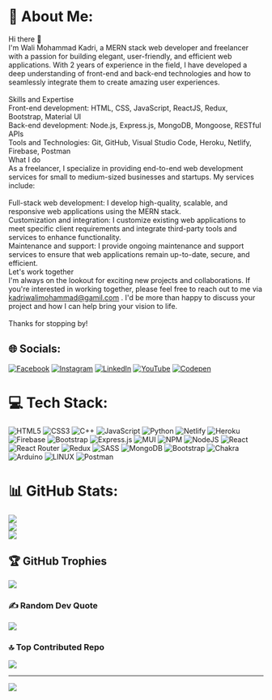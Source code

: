 # 💫 About Me:
Hi there 👋<br>I'm Wali Mohammad Kadri, a MERN stack web developer and freelancer with a passion for building elegant, user-friendly, and efficient web applications. With 2 years of experience in the field, I have developed a deep understanding of front-end and back-end technologies and how to seamlessly integrate them to create amazing user experiences.<br><br>Skills and Expertise<br>Front-end development: HTML, CSS, JavaScript, ReactJS, Redux, Bootstrap, Material UI<br>Back-end development: Node.js, Express.js, MongoDB, Mongoose, RESTful APIs<br>Tools and Technologies: Git, GitHub, Visual Studio Code, Heroku, Netlify, Firebase, Postman<br>What I do<br>As a freelancer, I specialize in providing end-to-end web development services for small to medium-sized businesses and startups. My services include:<br><br>Full-stack web development: I develop high-quality, scalable, and responsive web applications using the MERN stack.<br>Customization and integration: I customize existing web applications to meet specific client requirements and integrate third-party tools and services to enhance functionality.<br>Maintenance and support: I provide ongoing maintenance and support services to ensure that web applications remain up-to-date, secure, and efficient.<br>Let's work together<br>I'm always on the lookout for exciting new projects and collaborations. If you're interested in working together, please feel free to reach out to me via  [kadriwalimohammad@gamil.com](mailto:kadriwalimohammad@gmail.com) . I'd be more than happy to discuss your project and how I can help bring your vision to life.<br><br>Thanks for stopping by!


## 🌐 Socials:
[![Facebook](https://img.shields.io/badge/Facebook-%231877F2.svg?logo=Facebook&logoColor=white)](https://facebook.com/kadri.walimohammad) [![Instagram](https://img.shields.io/badge/Instagram-%23E4405F.svg?logo=Instagram&logoColor=white)](https://instagram.com/_mr_wali_) [![LinkedIn](https://img.shields.io/badge/LinkedIn-%230077B5.svg?logo=linkedin&logoColor=white)](https://linkedin.com/in/wali-mohammad-kadri-501aa3173) [![YouTube](https://img.shields.io/badge/YouTube-%23FF0000.svg?logo=YouTube&logoColor=white)](https://youtube.com/@@TechLadVids) [![Codepen](https://img.shields.io/badge/Codepen-000000?style=for-the-badge&logo=codepen&logoColor=white)](https://codepen.io/Conqxeror) 

# 💻 Tech Stack:
![HTML5](https://img.shields.io/badge/html5-%23E34F26.svg?style=for-the-badge&logo=html5&logoColor=white) ![CSS3](https://img.shields.io/badge/css3-%231572B6.svg?style=for-the-badge&logo=css3&logoColor=white) ![C++](https://img.shields.io/badge/c++-%2300599C.svg?style=for-the-badge&logo=c%2B%2B&logoColor=white) ![JavaScript](https://img.shields.io/badge/javascript-%23323330.svg?style=for-the-badge&logo=javascript&logoColor=%23F7DF1E) ![Python](https://img.shields.io/badge/python-3670A0?style=for-the-badge&logo=python&logoColor=ffdd54) ![Netlify](https://img.shields.io/badge/netlify-%23000000.svg?style=for-the-badge&logo=netlify&logoColor=#00C7B7) ![Heroku](https://img.shields.io/badge/heroku-%23430098.svg?style=for-the-badge&logo=heroku&logoColor=white) ![Firebase](https://img.shields.io/badge/firebase-%23039BE5.svg?style=for-the-badge&logo=firebase) ![Bootstrap](https://img.shields.io/badge/bootstrap-%23563D7C.svg?style=for-the-badge&logo=bootstrap&logoColor=white) ![Express.js](https://img.shields.io/badge/express.js-%23404d59.svg?style=for-the-badge&logo=express&logoColor=%2361DAFB) ![MUI](https://img.shields.io/badge/MUI-%230081CB.svg?style=for-the-badge&logo=material-ui&logoColor=white) ![NPM](https://img.shields.io/badge/NPM-%23000000.svg?style=for-the-badge&logo=npm&logoColor=white) ![NodeJS](https://img.shields.io/badge/node.js-6DA55F?style=for-the-badge&logo=node.js&logoColor=white) ![React](https://img.shields.io/badge/react-%2320232a.svg?style=for-the-badge&logo=react&logoColor=%2361DAFB) ![React Router](https://img.shields.io/badge/React_Router-CA4245?style=for-the-badge&logo=react-router&logoColor=white) ![Redux](https://img.shields.io/badge/redux-%23593d88.svg?style=for-the-badge&logo=redux&logoColor=white) ![SASS](https://img.shields.io/badge/SASS-hotpink.svg?style=for-the-badge&logo=SASS&logoColor=white) ![MongoDB](https://img.shields.io/badge/MongoDB-%234ea94b.svg?style=for-the-badge&logo=mongodb&logoColor=white) ![Bootstrap](https://img.shields.io/badge/bootstrap-%23563D7C.svg?style=for-the-badge&logo=bootstrap&logoColor=white) ![Chakra](https://img.shields.io/badge/chakra-%234ED1C5.svg?style=for-the-badge&logo=chakraui&logoColor=white) ![Arduino](https://img.shields.io/badge/-Arduino-00979D?style=for-the-badge&logo=Arduino&logoColor=white) ![LINUX](https://img.shields.io/badge/Linux-FCC624?style=for-the-badge&logo=linux&logoColor=black) ![Postman](https://img.shields.io/badge/Postman-FF6C37?style=for-the-badge&logo=postman&logoColor=white)
# 📊 GitHub Stats:
![](https://github-readme-stats.vercel.app/api?username=Conqxeror&theme=dark&hide_border=false&include_all_commits=false&count_private=false)<br/>
![](https://github-readme-streak-stats.herokuapp.com/?user=Conqxeror&theme=dark&hide_border=false)<br/>
![](https://github-readme-stats.vercel.app/api/top-langs/?username=Conqxeror&theme=dark&hide_border=false&include_all_commits=false&count_private=false&layout=compact)

## 🏆 GitHub Trophies
![](https://github-profile-trophy.vercel.app/?username=Conqxeror&theme=matrix&no-frame=false&no-bg=false&margin-w=4)

### ✍️ Random Dev Quote
![](https://quotes-github-readme.vercel.app/api?type=vetical&theme=radical)

### 🔝 Top Contributed Repo
![](https://github-contributor-stats.vercel.app/api?username=Conqxeror&limit=5&theme=dark&combine_all_yearly_contributions=true)

---
[![](https://visitcount.itsvg.in/api?id=Conqxeror&icon=0&color=0)](https://visitcount.itsvg.in)

